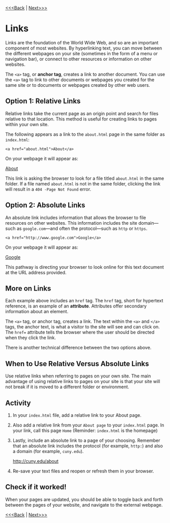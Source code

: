 [<<<Back](p_and_h.md) | [Next>>>](images.md)

# Links

Links are the foundation of the World Wide Web, and so are an important component of most websites. By hyperlinking text, you can move between the different webpages on your site (sometimes in the form of a menu or navigation bar), or connect to other resources or information on other websites.

The `<a>` tag, or **anchor tag**, creates a link to another document. You can use the `<a>` tag to link to other documents or webpages you created for the same site or to documents or webpages created by other web users. 

## Option 1: Relative Links

Relative links take the current page as an origin point and search for files relative to that location. This method is useful for creating links to pages within your own site.

The following appears as a link to the `about.html` page in the same folder as `index.html`:

	<a href="about.html">About</a>

On your webpage it will appear as:

[About](about.html)  

This link is asking the browser to look for a file titled `about.html` in the same folder. If a file named `about.html` is not in the same folder, clicking the link will result in a `404 -Page Not Found` error.

## Option 2: Absolute Links

An absolute link includes information that allows the browser to file resources on other websites. This information includes the site domain—such as `google.com`—and often the protocol—such as `http` or `https`.

	<a href="http://www.google.com">Google</a>

On your webpage it will appear as:

<a href="http://www.google.com">Google </a>

This pathway is directing your browser to look online for this text document at the URL address provided.

## More on Links

Each example above includes an `href` tag. The `href` tag, short for hypertext reference, is an example of an **attribute**. Attributes offer secondary information about an element.

The `<a>` tag, or anchor tag, creates a link. The text within the `<a>` and `</a>` tags, the anchor text, is what a visitor to the site will see and can click on. The `href=` attribute tells the browser where the user should be directed when they click the link.

There is another technical difference between the two options above.

## When to Use Relative Versus Absolute Links

Use relative links when referring to pages on your own site. The main advantage of using relative links to pages on your site is that your site will not break if it is moved to a different folder or environment.

## Activity

1. In your `index.html` file, add a relative link to your About page. 
2. Also add a relative link from your `About page` to your `index.html` page. In your link, call this page `Home` (Reminder: `index.html` is the homepage)
3. Lastly, include an absolute link to a page of your choosing. Remember that an absolute link includes the protocol (for example, `http:`) and also a domain (for example, `cuny.edu`).

	http://cuny.edu/about

4. Re-save your text files and reopen or refresh them in your browser. 

## Check if it worked!
When your pages are updated, you should be able to toggle back and forth between the pages of your website, and navigate to the external webpage. 

[<<<Back](p_and_h.md) | [Next>>>](images.md)
